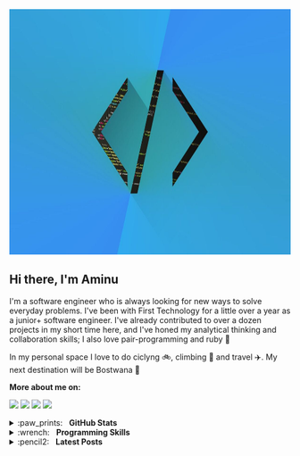 <img src="https://github.com/arabiu033/arabiu033/blob/main/4416312.jpg" width="1000" height="440">

## Hi there, I'm Aminu
I'm a software engineer who is always looking for new ways to solve everyday problems. I've been with First Technology for a little over a year as a junior+ software engineer. I've already contributed to over a dozen projects in my short time here, and I've honed my analytical thinking and collaboration skills; I also love pair-programming and ruby 💎


In my personal space I love to do ciclyng :bike:, climbing :goat: and travel :airplane:. My next destination will be Bostwana :mount_fuji:

**More about me on:**

[<img src="https://img.shields.io/badge/linkedin-%230077B5.svg?&style=for-the-badge&logo=linkedin&logoColor=white"/>](https://www.linkedin.com/in/arabiu033/)
[<img src="https://img.shields.io/badge/medium-%2312100E.svg?&style=for-the-badge&logo=medium&logoColor=white"/>](https://medium.com/@arabiu033)
[<img src="https://img.shields.io/badge/twitter-%231DA1F2.svg?&style=for-the-badge&logo=twitter&logoColor=white"/>](https://twitter.com/arabiu033)
[<img src="https://img.shields.io/badge/instagram-%23833AB4.svg?&style=for-the-badge&logo=instagram&logoColor=white"/>](arabiu033@gmail.com)

<details>
  <summary>:paw_prints:&nbsp;&nbsp;&nbsp;<b>GitHub Stats</b></summary>
  <br/>
  <p align='center'>
    <a href="#"><img src="https://github-readme-stats.vercel.app/api?username=arabiu033&show_icons=true&count_private=true&theme=dark" width="355"></a>
    <a href="#"><img src="https://github-readme-stats.vercel.app/api/top-langs/?username=arabiu033&layout=compact&theme=dark&hide=jupyter%20notebook" width="350"></a>
   </p>  
</details>

<details>
	<summary>:wrench:&nbsp;&nbsp;&nbsp;<b>Programming Skills</b></summary>
	<br/>
  <img src="https://img.shields.io/badge/git-%23fc6d26.svg?&style=for-the-badge&logo=git&logoColor=white" alt="Git"/>
  <img src="https://img.shields.io/badge/python-%233a75a5.svg?&style=for-the-badge&logo=python&logoColor=white" alt="Python"/>
  <img src="https://img.shields.io/badge/mysql-%2300f.svg?&style=for-the-badge&logo=mysql&logoColor=white" alt="mysql"/>
  <img src="https://img.shields.io/badge/c-%23316192.svg?&style=for-the-badge&logo=postgresql&logoColor=white" alt="postgres"/>
  <img src="https://img.shields.io/badge/django%20-%23092E20.svg?&style=for-the-badge&logo=django&logoColor=white" alt="django"/>
  <img src="https://img.shields.io/badge/react.js-FF8200?logo=&logoColor=white&style=for-the-badge" alt="tensorflow"/>
  <img src="https://img.shields.io/badge/javascript-130654?logo=&logoColor=white&style=for-the-badge" alt="pandas"/>
</details>

<details>
	<summary>:pencil2:&nbsp;&nbsp;&nbsp;<b>Latest Posts</b></summary>
	<br/>
	<ul>
		<li>
			<a href="#">To be updated later</a>
		</li>
		<li>
      <a href="#">To be updated later</a>
		</li>
		<li>
			<a href="#">To be updated later</a>
		</li>
    <li>
			<a href="https://medium.com/@arabiu033"><i>More…</i></a>
		</li>
	</ul>
</details>

<!--
**arabiu033/arabiu033** is a ✨ _special_ ✨ repository because its `README.md` (this file) appears on your GitHub profile.

Here are some ideas to get you started:

- 🔭 I’m currently working on ...
- 🌱 I’m currently learning ...
- 👯 I’m looking to collaborate on ...
- 🤔 I’m looking for help with ...
- 💬 Ask me about ...
- 📫 How to reach me: ...
- 😄 Pronouns: ...
- ⚡ Fun fact: ...
-->
